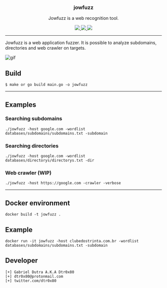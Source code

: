 <p align="center">
  <h3 align="center">jowfuzz</h3>
  <p align="center">Jowfuzz is a web recognition tool.</p>

  <p align="center">
    <a href="https://twitter.com/dtr0x80">
      <img src="https://img.shields.io/badge/twitter-@dtr0x80-blue.svg">
    </a>
    <a href="https://travis-ci.org/dtr0x80/jowfuzz">
      <img src="https://travis-ci.org/dtr0x80/jowfuzz.svg?branch=master">
    </a>
    <a href="https://www.gnu.org/licenses/gpl-3.0">
      <img src="https://img.shields.io/badge/License-GPLv3-blue.svg">
    </a>
  </p>
</p>
<hr>

<p>
Jowfuzz is a web application fuzzer. It is possible to analyze subdomains, directories and web crawler on targets.
</p>

![gif](https://i.imgur.com/kacluJH.gif)

## Build

```
$ make or go build main.go -o jowfuzz
```

<hr>

## Examples

### Searching subdomains
```
./jowfuzz -host google.com -wordlist databases/subdomains/subdomains.txt -subdomain
```

### Searching directories

```
./jowfuzz -host google.com -wordlist databases/directorys/directorys.txt -dir
```

### Web crawler (WIP)

```
./jowfuzz -host https://google.com -crawler -verbose
```

<hr>

## Docker environment

```
docker build -t jowfuzz .
```

## Example

```
docker run -it jowfuzz -host clubedostrinta.com.br -wordlist databases/subdomains/subdomains.txt -subdomain
```

## Developer

```
[+] Gabriel Dutra A.K.A Dtr0x80
[+] dtr0x80@protonmail.com
[+] twitter.com/dtr0x80
```
